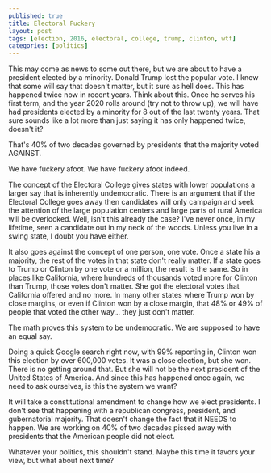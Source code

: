 ```yaml
---
published: true
title: Electoral Fuckery
layout: post
tags: [election, 2016, electoral, college, trump, clinton, wtf]
categories: [politics]
---
```

This may come as news to some out there, but we are about to have a president elected by a minority. Donald Trump lost the popular vote. I know that some will say that doesn't matter, but it sure as hell does. This has happened twice now in recent years. Think about this. Once he serves his first term, and the year 2020 rolls around (try not to throw up), we will have had presidents elected by a minority for 8 out of the last twenty years. That sure sounds like a lot more than just saying it has only happened twice, doesn't it?

That's 40% of two decades governed by presidents that the majority voted AGAINST.

We have fuckery afoot. We have fuckery afoot indeed.

The concept of the Electoral College gives states with lower populations a larger say that is inherently undemocratic. There is an argument that if the Electoral College goes away then candidates will only campaign and seek the attention of the large population centers and large parts of rural America will be overlooked. Well, isn't this already the case? I've never once, in my lifetime, seen a candidate out in my neck of the woods. Unless you live in a swing state, I doubt you have either.

It also goes against the concept of one person, one vote. Once a state his a majority, the rest of the votes in that state don't really matter. If a state goes to Trump or Clinton by one vote or a million, the result is the same. So in places like California, where hundreds of thousands voted more for Clinton than Trump, those votes don't matter. She got the electoral votes that California offered and no more. In many other states where Trump won by close margins, or even if Clinton won by a close margin, that 48% or 49% of people that voted the other way... they just don't matter.

The math proves this system to be undemocratic. We are supposed to have an equal say.

Doing a quick Google search right now, with 99% reporting in, Clinton won this election by over 600,000 votes. It was a close election, but she won. There is no getting around that. But she will not be the next president of the United States of America. And since this has happened once again, we need to ask ourselves, is this the system we want?

It will take a constitutional amendment to change how we elect presidents. I don't see that happening with a republican congress, president, and gubernatorial majority. That doesn't change the fact that it NEEDS to happen. We are working on 40% of two decades pissed away with presidents that the American people did not elect.

Whatever your politics, this shouldn't stand. Maybe this time it favors your view, but what about next time?
